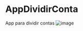 # AppDividirConta
App para dividir contas
![image](https://github.com/CARLOS-WEBCODE/AppDividirConta/assets/72995139/10792726-fb5d-41e6-8616-4d5e6524e0cb)
